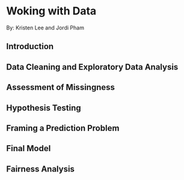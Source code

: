# Woking with Data
By: Kristen Lee and Jordi Pham


## Introduction

## Data Cleaning and Exploratory Data Analysis

## Assessment of Missingness

## Hypothesis Testing

## Framing a Prediction Problem

## Final Model

## Fairness Analysis
